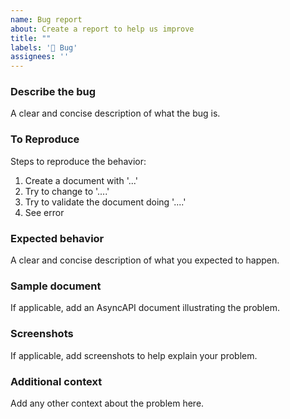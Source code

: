 ```yaml
---
name: Bug report
about: Create a report to help us improve
title: ""
labels: '🐞 Bug'
assignees: ''
---
```


<!--

!!! IMPORTANT !!!

Before creating your issue:

* **Have a question?** Find community resources at [asyncapi/community](https://www.github.com/asyncapi/community).

* **Found an editing mistake?** Create a Pull Request with the edited fix. The Github UI allows you to edit files directly, find the source files at [asyncapi/spec/tree/master/spec](https://www.github.com/asyncapi/spec/tree/master/spec).

* **Improvements to documentation?** Head over to [asyncapi/website](https://www.github.com/asyncapi/website).

* **Feature request?** First read [asyncapi/spec/blob/master/CONTRIBUTING.md](https://www.github.com/asyncapi/spec/blob/master/CONTRIBUTING.md) and prefer creating a Pull Request!

-->

### Describe the bug
A clear and concise description of what the bug is.

### To Reproduce
Steps to reproduce the behavior:
1. Create a document with '...'
2. Try to change to '....'
3. Try to validate the document doing '....'
4. See error

### Expected behavior
A clear and concise description of what you expected to happen.

### Sample document
If applicable, add an AsyncAPI document illustrating the problem.

### Screenshots
If applicable, add screenshots to help explain your problem.

### Additional context
Add any other context about the problem here.
